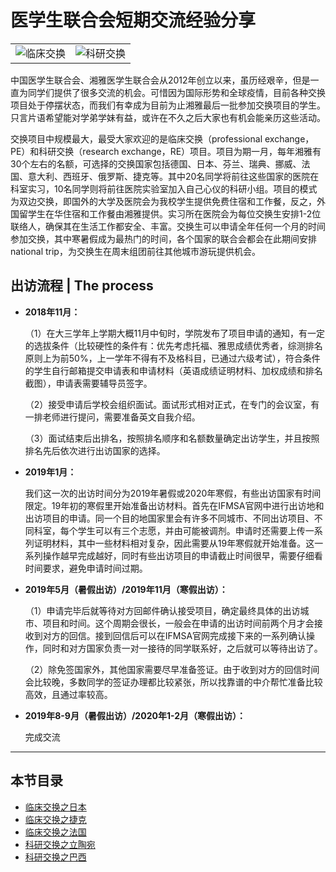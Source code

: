 # 医学生联合会短期交流经验分享

<table border=0  align="center">
    <tr>
        <td><div align=center><img src="https://cdn.jsdelivr.net/gh/zcx980605/Survive_XYSM_dev@master/Image/Ch7_2-0_1.png" alt="临床交换"></div>
        </td>
        <td><div align=center><img src="https://cdn.jsdelivr.net/gh/zcx980605/Survive_XYSM_dev@master/Image/Ch7_2-0_2.png" alt="科研交换"></div>
        </td>
    </tr>
</table>

中国医学生联合会、湘雅医学生联合会从2012年创立以来，虽历经艰辛，但是一直为同学们提供了很多交流的机会。可惜因为国际形势和全球疫情，目前各种交换项目处于停摆状态，而我们有幸成为目前为止湘雅最后一批参加交换项目的学生。只言片语希望能对学弟学妹有益，或许在不久之后大家也有机会能亲历这些活动。

交换项目中规模最大，最受大家欢迎的是临床交换（professional exchange，PE）和科研交换（research exchange，RE）项目。项目为期一月，每年湘雅有30个左右的名额，可选择的交换国家包括德国、日本、芬兰、瑞典、挪威、法国、意大利、西班牙、俄罗斯、捷克等。其中20名同学将前往这些国家的医院在科室实习，10名同学则将前往医院实验室加入自己心仪的科研小组。项目的模式为双边交换，即国外的大学及医院会为我校学生提供免费住宿和工作餐，反之，外国留学生在华住宿和工作餐由湘雅提供。实习所在医院会为每位交换生安排1-2位联络人，确保其在生活工作都安全、丰富。交换生可以申请全年任何一个月的时间参加交换，其中寒暑假成为最热门的时间，各个国家的联合会都会在此期间安排national trip，为交换生在周末组团前往其他城市游玩提供机会。

## 出访流程 | The process

+ **2018年11月：**

    （1）在大三学年上学期大概11月中旬时，学院发布了项目申请的通知，有一定的选拔条件（比较硬性的条件有：优先考虑托福、雅思成绩优秀者，综测排名原则上为前50%，上一学年不得有不及格科目，已通过六级考试），符合条件的学生自行邮箱提交申请表和申请材料（英语成绩证明材料、加权成绩和排名截图），申请表需要辅导员签字。

    （2）接受申请后学校会组织面试。面试形式相对正式，在专门的会议室，有一排老师进行提问，需要准备英文自我介绍。 

    （3）面试结束后出排名，按照排名顺序和名额数量确定出访学生，并且按照排名先后依次进行出访国家的选择。

+ **2019年1月：**

    我们这一次的出访时间分为2019年暑假或2020年寒假，有些出访国家有时间限定。19年初的寒假里开始准备出访材料。首先在IFMSA官网中进行出访地和出访项目的申请。同一个目的地国家里会有许多不同城市、不同出访项目、不同科室，每个学生可以有三个志愿，并由可能被调剂。申请时还需要上传一系列证明材料，其中一些材料相对复杂，因此需要从19年寒假就开始准备。这一系列操作越早完成越好，同时有些出访项目的申请截止时间很早，需要仔细看时间要求，避免申请时间过期。

+ **2019年5月（暑假出访）/2019年11月（寒假出访）：**

    （1）申请完毕后就等待对方回邮件确认接受项目，确定最终具体的出访城市、项目和时间。这个周期会很长，一般会在申请的出访时间前两个月才会接收到对方的回信。接到回信后可以在IFMSA官网完成接下来的一系列确认操作，同时和对方国家负责一对一接待的同学联系好，之后就可以等待出访了。

    （2）除免签国家外，其他国家需要尽早准备签证。由于收到对方的回信时间会比较晚，多数同学的签证办理都比较紧张，所以找靠谱的中介帮忙准备比较高效，且通过率较高。

+ **2019年8-9月（暑假出访）/2020年1-2月（寒假出访）：**

    完成交流

----

## 本节目录

+ [临床交换之日本](2-1_lin-chuang-jiao-huan-zhi-ri-ben.md)
+ [临床交换之捷克](2-2_lin-chuang-jiao-huan-zhi-jie-ke.md)
+ [临床交换之法国](2-3_lin-chuang-jiao-huan-zhi-fa-guo.md)
+ [科研交换之立陶宛](2-4_ke-yan-jiao-huan-zhi-li-tao-wan.md)
+ [科研交换之巴西](2-5_ke-yan-jiao-huan-zhi-ba-xi.md)